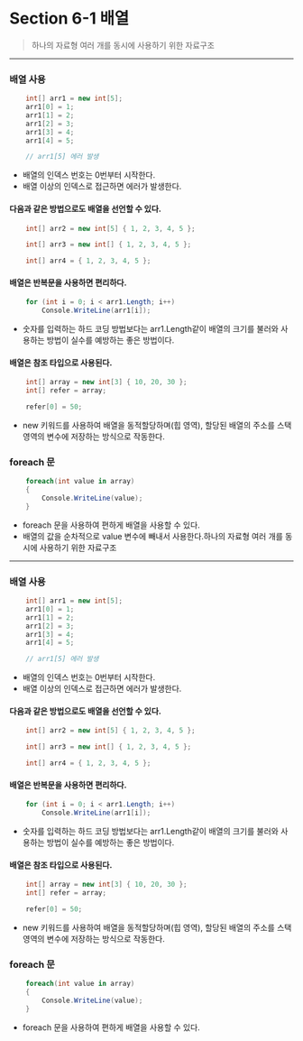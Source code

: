 # Section 6-1 배열

> 하나의 자료형 여러 개를 동시에 사용하기 위한 자료구조

---
### 배열 사용

```C#
    int[] arr1 = new int[5];
    arr1[0] = 1;
    arr1[1] = 2;
    arr1[2] = 3;
    arr1[3] = 4;
    arr1[4] = 5;

    // arr1[5] 에러 발생
```
- 배열의 인덱스 번호는 0번부터 시작한다.
- 배열 이상의 인덱스로 접근하면 에러가 발생한다.


#### 다음과 같은 방법으로도 배열을 선언할 수 있다.
```C#
    int[] arr2 = new int[5] { 1, 2, 3, 4, 5 };
```
```C#
    int[] arr3 = new int[] { 1, 2, 3, 4, 5 };
```
```C#
    int[] arr4 = { 1, 2, 3, 4, 5 };
```

#### 배열은 반복문을 사용하면 편리하다.
```C#
    for (int i = 0; i < arr1.Length; i++)
        Console.WriteLine(arr1[i]);
```
- 숫자를 입력하는 하드 코딩 방법보다는 arr1.Length같이 배열의 크기를 불러와 사용하는 방법이 실수를 예방하는 좋은 방법이다.

#### 배열은 참조 타입으로 사용된다.
```C#
    int[] array = new int[3] { 10, 20, 30 };
    int[] refer = array;

    refer[0] = 50;
```
- new 키워드를 사용하여 배열을 동적할당하며(힙 영역), 할당된 배열의 주소를 스택 영역의 변수에 저장하는 방식으로 작동한다.

### foreach 문

```C#
    foreach(int value in array)
    {
        Console.WriteLine(value);
    }
```
- foreach 문을 사용하여 편하게 배열을 사용할 수 있다.
- 배열의 값을 순차적으로 value 변수에 빼내서 사용한다.하나의 자료형 여러 개를 동시에 사용하기 위한 자료구조

---
### 배열 사용

```C#
    int[] arr1 = new int[5];
    arr1[0] = 1;
    arr1[1] = 2;
    arr1[2] = 3;
    arr1[3] = 4;
    arr1[4] = 5;

    // arr1[5] 에러 발생
```
- 배열의 인덱스 번호는 0번부터 시작한다.
- 배열 이상의 인덱스로 접근하면 에러가 발생한다.


#### 다음과 같은 방법으로도 배열을 선언할 수 있다.
```C#
    int[] arr2 = new int[5] { 1, 2, 3, 4, 5 };
```
```C#
    int[] arr3 = new int[] { 1, 2, 3, 4, 5 };
```
```C#
    int[] arr4 = { 1, 2, 3, 4, 5 };
```

#### 배열은 반복문을 사용하면 편리하다.
```C#
    for (int i = 0; i < arr1.Length; i++)
        Console.WriteLine(arr1[i]);
```
- 숫자를 입력하는 하드 코딩 방법보다는 arr1.Length같이 배열의 크기를 불러와 사용하는 방법이 실수를 예방하는 좋은 방법이다.

#### 배열은 참조 타입으로 사용된다.
```C#
    int[] array = new int[3] { 10, 20, 30 };
    int[] refer = array;

    refer[0] = 50;
```
- new 키워드를 사용하여 배열을 동적할당하며(힙 영역), 할당된 배열의 주소를 스택 영역의 변수에 저장하는 방식으로 작동한다.

### foreach 문

```C#
    foreach(int value in array)
    {
        Console.WriteLine(value);
    }
```
- foreach 문을 사용하여 편하게 배열을 사용할 수 있다.

